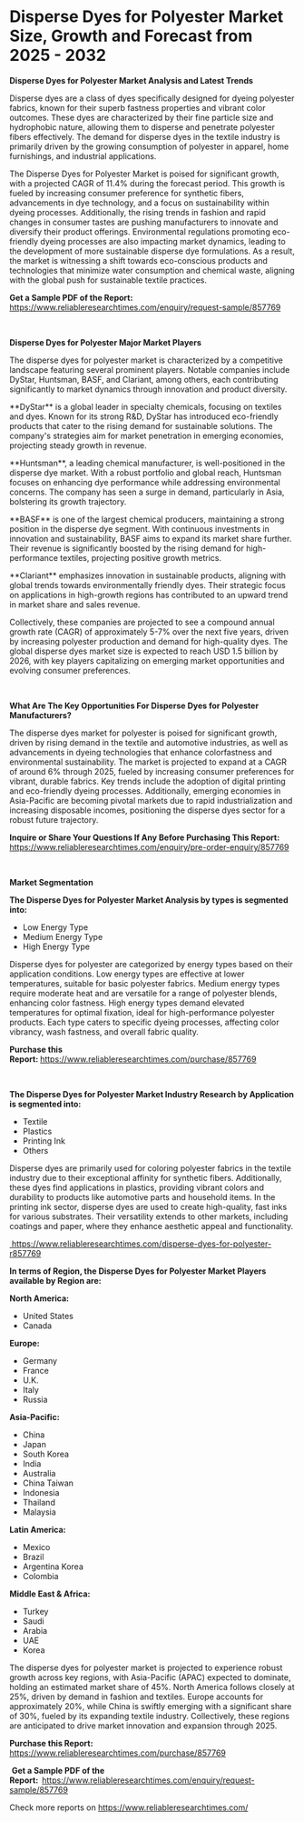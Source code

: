 <p><h1>Disperse Dyes for Polyester Market Size, Growth and Forecast from 2025 - 2032</h1></p><p><strong>Disperse Dyes for Polyester Market Analysis and Latest Trends</strong></p>
<p><p>Disperse dyes are a class of dyes specifically designed for dyeing polyester fabrics, known for their superb fastness properties and vibrant color outcomes. These dyes are characterized by their fine particle size and hydrophobic nature, allowing them to disperse and penetrate polyester fibers effectively. The demand for disperse dyes in the textile industry is primarily driven by the growing consumption of polyester in apparel, home furnishings, and industrial applications.</p><p>The Disperse Dyes for Polyester Market is poised for significant growth, with a projected CAGR of 11.4% during the forecast period. This growth is fueled by increasing consumer preference for synthetic fibers, advancements in dye technology, and a focus on sustainability within dyeing processes. Additionally, the rising trends in fashion and rapid changes in consumer tastes are pushing manufacturers to innovate and diversify their product offerings. Environmental regulations promoting eco-friendly dyeing processes are also impacting market dynamics, leading to the development of more sustainable disperse dye formulations. As a result, the market is witnessing a shift towards eco-conscious products and technologies that minimize water consumption and chemical waste, aligning with the global push for sustainable textile practices.</p></p>
<p><strong>Get a Sample PDF of the Report:&nbsp;</strong> <a href="https://www.reliableresearchtimes.com/enquiry/request-sample/857769?utm_campaign=3532&utm_medium=2&utm_source=Github&utm_content=ia&utm_term=31032025&utm_id=disperse-dyes-for-polyester">https://www.reliableresearchtimes.com/enquiry/request-sample/857769</a></p>
<p>&nbsp;</p>
<p><strong>Disperse Dyes for Polyester Major Market Players</strong></p>
<p><p>The disperse dyes for polyester market is characterized by a competitive landscape featuring several prominent players. Notable companies include DyStar, Huntsman, BASF, and Clariant, among others, each contributing significantly to market dynamics through innovation and product diversity.</p><p>**DyStar** is a global leader in specialty chemicals, focusing on textiles and dyes. Known for its strong R&D, DyStar has introduced eco-friendly products that cater to the rising demand for sustainable solutions. The company's strategies aim for market penetration in emerging economies, projecting steady growth in revenue.</p><p>**Huntsman**, a leading chemical manufacturer, is well-positioned in the disperse dye market. With a robust portfolio and global reach, Huntsman focuses on enhancing dye performance while addressing environmental concerns. The company has seen a surge in demand, particularly in Asia, bolstering its growth trajectory.</p><p>**BASF** is one of the largest chemical producers, maintaining a strong position in the disperse dye segment. With continuous investments in innovation and sustainability, BASF aims to expand its market share further. Their revenue is significantly boosted by the rising demand for high-performance textiles, projecting positive growth metrics.</p><p>**Clariant** emphasizes innovation in sustainable products, aligning with global trends towards environmentally friendly dyes. Their strategic focus on applications in high-growth regions has contributed to an upward trend in market share and sales revenue.</p><p>Collectively, these companies are projected to see a compound annual growth rate (CAGR) of approximately 5-7% over the next five years, driven by increasing polyester production and demand for high-quality dyes. The global disperse dyes market size is expected to reach USD 1.5 billion by 2026, with key players capitalizing on emerging market opportunities and evolving consumer preferences.</p></p>
<p>&nbsp;</p>
<p><strong>What Are The Key Opportunities For Disperse Dyes for Polyester Manufacturers?</strong></p>
<p><p>The disperse dyes market for polyester is poised for significant growth, driven by rising demand in the textile and automotive industries, as well as advancements in dyeing technologies that enhance colorfastness and environmental sustainability. The market is projected to expand at a CAGR of around 6% through 2025, fueled by increasing consumer preferences for vibrant, durable fabrics. Key trends include the adoption of digital printing and eco-friendly dyeing processes. Additionally, emerging economies in Asia-Pacific are becoming pivotal markets due to rapid industrialization and increasing disposable incomes, positioning the disperse dyes sector for a robust future trajectory.</p></p>
<p><strong>Inquire or Share Your Questions If Any Before Purchasing This Report:</strong> <a href="https://www.reliableresearchtimes.com/enquiry/pre-order-enquiry/857769?utm_campaign=3532&utm_medium=2&utm_source=Github&utm_content=ia&utm_term=31032025&utm_id=disperse-dyes-for-polyester">https://www.reliableresearchtimes.com/enquiry/pre-order-enquiry/857769</a></p>
<p>&nbsp;</p>
<p><strong>Market Segmentation</strong></p>
<p><strong>The Disperse Dyes for Polyester Market Analysis by types is segmented into:</strong></p>
<p><ul><li>Low Energy Type</li><li>Medium Energy Type</li><li>High Energy Type</li></ul></p>
<p><p>Disperse dyes for polyester are categorized by energy types based on their application conditions. Low energy types are effective at lower temperatures, suitable for basic polyester fabrics. Medium energy types require moderate heat and are versatile for a range of polyester blends, enhancing color fastness. High energy types demand elevated temperatures for optimal fixation, ideal for high-performance polyester products. Each type caters to specific dyeing processes, affecting color vibrancy, wash fastness, and overall fabric quality.</p></p>
<p><strong>Purchase this Report:&nbsp;</strong><a href="https://www.reliableresearchtimes.com/purchase/857769?utm_campaign=3532&utm_medium=2&utm_source=Github&utm_content=ia&utm_term=31032025&utm_id=disperse-dyes-for-polyester">https://www.reliableresearchtimes.com/purchase/857769</a></p>
<p>&nbsp;</p>
<p><strong>The Disperse Dyes for Polyester Market Industry Research by Application is segmented into:</strong></p>
<p><ul><li>Textile</li><li>Plastics</li><li>Printing Ink</li><li>Others</li></ul></p>
<p><p>Disperse dyes are primarily used for coloring polyester fabrics in the textile industry due to their exceptional affinity for synthetic fibers. Additionally, these dyes find applications in plastics, providing vibrant colors and durability to products like automotive parts and household items. In the printing ink sector, disperse dyes are used to create high-quality, fast inks for various substrates. Their versatility extends to other markets, including coatings and paper, where they enhance aesthetic appeal and functionality.</p></p>
<p><a href="https://www.reliableresearchtimes.com/disperse-dyes-for-polyester-r857769?utm_campaign=3532&utm_medium=2&utm_source=Github&utm_content=ia&utm_term=31032025&utm_id=disperse-dyes-for-polyester">&nbsp;https://www.reliableresearchtimes.com/disperse-dyes-for-polyester-r857769</a></p>
<p><strong>In terms of Region, the Disperse Dyes for Polyester Market Players available by Region are:</strong></p>
<p>
    <p> <strong> North America: </strong>
        <ul>
            <li>United States</li>
            <li>Canada</li>
        </ul>
        </p> 
    <p> <strong> Europe: </strong>
        <ul>
            <li>Germany</li>
            <li>France</li>
            <li>U.K.</li>
            <li>Italy</li>
            <li>Russia</li>
        </ul>
        </p> 
    <p> <strong> Asia-Pacific: </strong>
        <ul>
            <li>China</li>
            <li>Japan</li>
            <li>South Korea</li>
            <li>India</li>
            <li>Australia</li>
            <li>China Taiwan</li>
            <li>Indonesia</li>
            <li>Thailand</li>
            <li>Malaysia</li>
        </ul>
        </p> 
    <p> <strong> Latin America: </strong>
        <ul>
            <li>Mexico</li>
            <li>Brazil</li>
            <li>Argentina Korea</li>
            <li>Colombia</li>
        </ul>
        </p> 
    <p> <strong> Middle East & Africa: </strong>
        <ul>
            <li>Turkey</li>
            <li>Saudi</li>
            <li>Arabia</li>
            <li>UAE</li>
            <li>Korea</li>
        </ul>
    </p>
    </p>
<p><p>The disperse dyes for polyester market is projected to experience robust growth across key regions, with Asia-Pacific (APAC) expected to dominate, holding an estimated market share of 45%. North America follows closely at 25%, driven by demand in fashion and textiles. Europe accounts for approximately 20%, while China is swiftly emerging with a significant share of 30%, fueled by its expanding textile industry. Collectively, these regions are anticipated to drive market innovation and expansion through 2025.</p></p>
<p><strong>Purchase this Report: </strong><a href="https://www.reliableresearchtimes.com/purchase/857769?utm_campaign=3532&utm_medium=2&utm_source=Github&utm_content=ia&utm_term=31032025&utm_id=disperse-dyes-for-polyester">https://www.reliableresearchtimes.com/purchase/857769</a></p>
<p>&nbsp;<strong>Get a Sample PDF of the Report:&nbsp;&nbsp;</strong><a href="https://www.reliableresearchtimes.com/enquiry/request-sample/857769?utm_campaign=3532&utm_medium=2&utm_source=Github&utm_content=ia&utm_term=31032025&utm_id=disperse-dyes-for-polyester">https://www.reliableresearchtimes.com/enquiry/request-sample/857769</a></p>
<p><strong></strong></p>
<p>Check more reports on <a href="https://www.reliableresearchtimes.com/?utm_campaign=3532&utm_medium=2&utm_source=Github&utm_content=ia&utm_term=31032025&utm_id=disperse-dyes-for-polyester">https://www.reliableresearchtimes.com/</a></p>